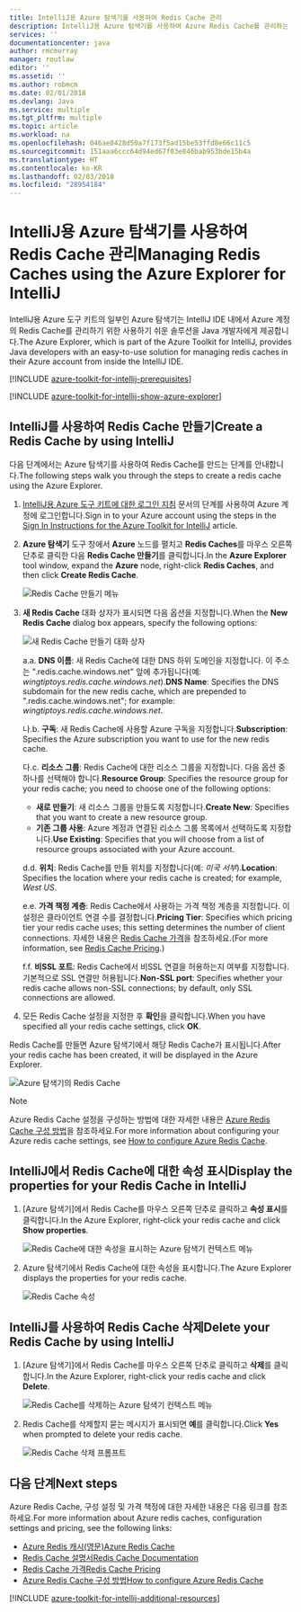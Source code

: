 ```yaml
---
title: IntelliJ용 Azure 탐색기를 사용하여 Redis Cache 관리
description: IntelliJ용 Azure 탐색기를 사용하여 Azure Redis Cache를 관리하는 방법을 알아봅니다.
services: ''
documentationcenter: java
author: rmcmurray
manager: routlaw
editor: ''
ms.assetid: ''
ms.author: robmcm
ms.date: 02/01/2018
ms.devlang: Java
ms.service: multiple
ms.tgt_pltfrm: multiple
ms.topic: article
ms.workload: na
ms.openlocfilehash: 046ae0428d50a7f173f5ad15be53ffd8e66c11c5
ms.sourcegitcommit: 151aaa6ccc64d94ed67f03e846bab953bde15b4a
ms.translationtype: HT
ms.contentlocale: ko-KR
ms.lasthandoff: 02/03/2018
ms.locfileid: "28954184"
---
```

# <a name="managing-redis-caches-using-the-azure-explorer-for-intellij"></a><span data-ttu-id="e26c8-103">IntelliJ용 Azure 탐색기를 사용하여 Redis Cache 관리</span><span class="sxs-lookup"><span data-stu-id="e26c8-103">Managing Redis Caches using the Azure Explorer for IntelliJ</span></span>

<span data-ttu-id="e26c8-104">IntelliJ용 Azure 도구 키트의 일부인 Azure 탐색기는 IntelliJ IDE 내에서 Azure 계정의 Redis Cache를 관리하기 위한 사용하기 쉬운 솔루션을 Java 개발자에게 제공합니다.</span><span class="sxs-lookup"><span data-stu-id="e26c8-104">The Azure Explorer, which is part of the Azure Toolkit for IntelliJ, provides Java developers with an easy-to-use solution for managing redis caches in their Azure account from inside the IntelliJ IDE.</span></span>

[!INCLUDE [azure-toolkit-for-intellij-prerequisites](../includes/azure-toolkit-for-intellij-prerequisites.md)]

[!INCLUDE [azure-toolkit-for-intellij-show-azure-explorer](../includes/azure-toolkit-for-intellij-show-azure-explorer.md)]

## <a name="create-a-redis-cache-by-using-intellij"></a><span data-ttu-id="e26c8-105">IntelliJ를 사용하여 Redis Cache 만들기</span><span class="sxs-lookup"><span data-stu-id="e26c8-105">Create a Redis Cache by using IntelliJ</span></span>

<span data-ttu-id="e26c8-106">다음 단계에서는 Azure 탐색기를 사용하여 Redis Cache를 만드는 단계를 안내합니다.</span><span class="sxs-lookup"><span data-stu-id="e26c8-106">The following steps walk you through the steps to create a redis cache using the Azure Explorer.</span></span>

1. <span data-ttu-id="e26c8-107">[IntelliJ용 Azure 도구 키트에 대한 로그인 지침] 문서의 단계를 사용하여 Azure 계정에 로그인합니다.</span><span class="sxs-lookup"><span data-stu-id="e26c8-107">Sign in to your Azure account using the steps in the [Sign In Instructions for the Azure Toolkit for IntelliJ] article.</span></span>

1. <span data-ttu-id="e26c8-108">**Azure 탐색기** 도구 창에서 **Azure** 노드를 펼치고 **Redis Caches**를 마우스 오른쪽 단추로 클릭한 다음 **Redis Cache 만들기**를 클릭합니다.</span><span class="sxs-lookup"><span data-stu-id="e26c8-108">In the **Azure Explorer** tool window, expand the **Azure** node, right-click **Redis Caches**, and then click **Create Redis Cache**.</span></span>

   ![Redis Cache 만들기 메뉴][CR01]

1. <span data-ttu-id="e26c8-110">**새 Redis Cache** 대화 상자가 표시되면 다음 옵션을 지정합니다.</span><span class="sxs-lookup"><span data-stu-id="e26c8-110">When the **New Redis Cache** dialog box appears, specify the following options:</span></span>

   ![새 Redis Cache 만들기 대화 상자][CR02]

   <span data-ttu-id="e26c8-112">a.</span><span class="sxs-lookup"><span data-stu-id="e26c8-112">a.</span></span> <span data-ttu-id="e26c8-113">**DNS 이름**: 새 Redis Cache에 대한 DNS 하위 도메인을 지정합니다. 이 주소는 ".redis.cache.windows.net" 앞에 추가됩니다(예: *wingtiptoys.redis.cache.windows.net*).</span><span class="sxs-lookup"><span data-stu-id="e26c8-113">**DNS Name**: Specifies the DNS subdomain for the new redis cache, which are prepended to ".redis.cache.windows.net"; for example: *wingtiptoys.redis.cache.windows.net*.</span></span>

   <span data-ttu-id="e26c8-114">나.</span><span class="sxs-lookup"><span data-stu-id="e26c8-114">b.</span></span> <span data-ttu-id="e26c8-115">**구독**: 새 Redis Cache에 사용할 Azure 구독을 지정합니다.</span><span class="sxs-lookup"><span data-stu-id="e26c8-115">**Subscription**: Specifies the Azure subscription you want to use for the new redis cache.</span></span>

   <span data-ttu-id="e26c8-116">다.</span><span class="sxs-lookup"><span data-stu-id="e26c8-116">c.</span></span> <span data-ttu-id="e26c8-117">**리소스 그룹**: Redis Cache에 대한 리소스 그룹을 지정합니다. 다음 옵션 중 하나를 선택해야 합니다.</span><span class="sxs-lookup"><span data-stu-id="e26c8-117">**Resource Group**: Specifies the resource group for your redis cache; you need to choose one of the following options:</span></span> 
      * <span data-ttu-id="e26c8-118">**새로 만들기**: 새 리소스 그룹을 만들도록 지정합니다.</span><span class="sxs-lookup"><span data-stu-id="e26c8-118">**Create New**: Specifies that you want to create a new resource group.</span></span> 
      * <span data-ttu-id="e26c8-119">**기존 그룹 사용**: Azure 계정과 연결된 리소스 그룹 목록에서 선택하도록 지정합니다.</span><span class="sxs-lookup"><span data-stu-id="e26c8-119">**Use Existing**: Specifies that you will choose from a list of resource groups associated with your Azure account.</span></span> 

   <span data-ttu-id="e26c8-120">d.</span><span class="sxs-lookup"><span data-stu-id="e26c8-120">d.</span></span> <span data-ttu-id="e26c8-121">**위치**: Redis Cache를 만들 위치를 지정합니다(예: *미국 서부*).</span><span class="sxs-lookup"><span data-stu-id="e26c8-121">**Location**: Specifies the location where your redis cache is created; for example, *West US*.</span></span>

   <span data-ttu-id="e26c8-122">e.</span><span class="sxs-lookup"><span data-stu-id="e26c8-122">e.</span></span> <span data-ttu-id="e26c8-123">**가격 책정 계층**: Redis Cache에서 사용하는 가격 책정 계층을 지정합니다. 이 설정은 클라이언트 연결 수를 결정합니다.</span><span class="sxs-lookup"><span data-stu-id="e26c8-123">**Pricing Tier**: Specifies which pricing tier your redis cache uses; this setting determines the number of client connections.</span></span> <span data-ttu-id="e26c8-124">자세한 내용은 [Redis Cache 가격]을 참조하세요.</span><span class="sxs-lookup"><span data-stu-id="e26c8-124">(For more information, see [Redis Cache Pricing].)</span></span>

   <span data-ttu-id="e26c8-125">f.</span><span class="sxs-lookup"><span data-stu-id="e26c8-125">f.</span></span> <span data-ttu-id="e26c8-126">**비SSL 포트**: Redis Cache에서 비SSL 연결을 허용하는지 여부를 지정합니다. 기본적으로 SSL 연결만 허용됩니다.</span><span class="sxs-lookup"><span data-stu-id="e26c8-126">**Non-SSL port**: Specifies whether your redis cache allows non-SSL connections; by default, only SSL connections are allowed.</span></span>

1. <span data-ttu-id="e26c8-127">모든 Redis Cache 설정을 지정한 후 **확인**을 클릭합니다.</span><span class="sxs-lookup"><span data-stu-id="e26c8-127">When you have specified all your redis cache settings, click **OK**.</span></span>

<span data-ttu-id="e26c8-128">Redis Cache를 만들면 Azure 탐색기에서 해당 Redis Cache가 표시됩니다.</span><span class="sxs-lookup"><span data-stu-id="e26c8-128">After your redis cache has been created, it will be displayed in the Azure Explorer.</span></span>

   ![Azure 탐색기의 Redis Cache][CR03]

> [!NOTE]
>
> <span data-ttu-id="e26c8-130">Azure Redis Cache 설정을 구성하는 방법에 대한 자세한 내용은 [Azure Redis Cache 구성 방법]을 참조하세요.</span><span class="sxs-lookup"><span data-stu-id="e26c8-130">For more information about configuring your Azure redis cache settings, see [How to configure Azure Redis Cache].</span></span>
>

## <a name="display-the-properties-for-your-redis-cache-in-intellij"></a><span data-ttu-id="e26c8-131">IntelliJ에서 Redis Cache에 대한 속성 표시</span><span class="sxs-lookup"><span data-stu-id="e26c8-131">Display the properties for your Redis Cache in IntelliJ</span></span>

1. <span data-ttu-id="e26c8-132">[Azure 탐색기]에서 Redis Cache를 마우스 오른쪽 단추로 클릭하고 **속성 표시**를 클릭합니다.</span><span class="sxs-lookup"><span data-stu-id="e26c8-132">In the Azure Explorer, right-click your redis cache and click **Show properties**.</span></span>

   ![Redis Cache에 대한 속성을 표시하는 Azure 탐색기 컨텍스트 메뉴][SP01]

1. <span data-ttu-id="e26c8-134">Azure 탐색기에서 Redis Cache에 대한 속성을 표시합니다.</span><span class="sxs-lookup"><span data-stu-id="e26c8-134">The Azure Explorer displays the properties for your redis cache.</span></span>

   ![Redis Cache 속성][SP02]

## <a name="delete-your-redis-cache-by-using-intellij"></a><span data-ttu-id="e26c8-136">IntelliJ를 사용하여 Redis Cache 삭제</span><span class="sxs-lookup"><span data-stu-id="e26c8-136">Delete your Redis Cache by using IntelliJ</span></span>

1. <span data-ttu-id="e26c8-137">[Azure 탐색기]에서 Redis Cache를 마우스 오른쪽 단추로 클릭하고 **삭제**를 클릭합니다.</span><span class="sxs-lookup"><span data-stu-id="e26c8-137">In the Azure Explorer, right-click your redis cache and click **Delete**.</span></span>

   ![Redis Cache를 삭제하는 Azure 탐색기 컨텍스트 메뉴][DE01]

1. <span data-ttu-id="e26c8-139">Redis Cache를 삭제할지 묻는 메시지가 표시되면 **예**를 클릭합니다.</span><span class="sxs-lookup"><span data-stu-id="e26c8-139">Click **Yes** when prompted to delete your redis cache.</span></span>

   ![Redis Cache 삭제 프롬프트][DE02]

## <a name="next-steps"></a><span data-ttu-id="e26c8-141">다음 단계</span><span class="sxs-lookup"><span data-stu-id="e26c8-141">Next steps</span></span>

<span data-ttu-id="e26c8-142">Azure Redis Cache, 구성 설정 및 가격 책정에 대한 자세한 내용은 다음 링크를 참조하세요.</span><span class="sxs-lookup"><span data-stu-id="e26c8-142">For more information about Azure redis caches, configuration settings and pricing, see the following links:</span></span>

* <span data-ttu-id="e26c8-143">[Azure Redis 캐시(영문)]</span><span class="sxs-lookup"><span data-stu-id="e26c8-143">[Azure Redis Cache]</span></span>
* <span data-ttu-id="e26c8-144">[Redis Cache 설명서]</span><span class="sxs-lookup"><span data-stu-id="e26c8-144">[Redis Cache Documentation]</span></span>
* <span data-ttu-id="e26c8-145">[Redis Cache 가격]</span><span class="sxs-lookup"><span data-stu-id="e26c8-145">[Redis Cache Pricing]</span></span>
* <span data-ttu-id="e26c8-146">[Azure Redis Cache 구성 방법]</span><span class="sxs-lookup"><span data-stu-id="e26c8-146">[How to configure Azure Redis Cache]</span></span>

[!INCLUDE [azure-toolkit-for-intellij-additional-resources](../includes/azure-toolkit-for-intellij-additional-resources.md)]

<!-- URL List -->

[Redis Cache 가격]: https://azure.microsoft.com/pricing/details/cache/
[Redis Cache Pricing]: https://azure.microsoft.com/pricing/details/cache/
[Azure Redis 캐시(영문)]: https://azure.microsoft.com/services/cache/
[Azure Redis Cache]: https://azure.microsoft.com/services/cache/
[Redis Cache 설명서]: /azure/redis-cache
[Redis Cache Documentation]: /azure/redis-cache
[Azure Redis Cache 구성 방법]: /azure/redis-cache/cache-configure
[How to configure Azure Redis Cache]: /azure/redis-cache/cache-configure
[IntelliJ용 Azure 도구 키트에 대한 로그인 지침]: ./azure-toolkit-for-intellij-sign-in-instructions.md
[Sign In Instructions for the Azure Toolkit for IntelliJ]: ./azure-toolkit-for-intellij-sign-in-instructions.md

<!-- IMG List -->

[CR01]: media/azure-toolkit-for-intellij-managing-redis-caches-using-azure-explorer/CR01.png
[CR02]: media/azure-toolkit-for-intellij-managing-redis-caches-using-azure-explorer/CR02.png
[CR03]: media/azure-toolkit-for-intellij-managing-redis-caches-using-azure-explorer/CR03.png

[SP01]: media/azure-toolkit-for-intellij-managing-redis-caches-using-azure-explorer/SP01.png
[SP02]: media/azure-toolkit-for-intellij-managing-redis-caches-using-azure-explorer/SP02.png

[DE01]: media/azure-toolkit-for-intellij-managing-redis-caches-using-azure-explorer/DE01.png
[DE02]: media/azure-toolkit-for-intellij-managing-redis-caches-using-azure-explorer/DE02.png
